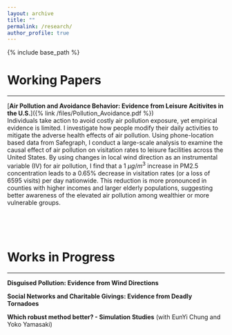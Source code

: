 ```yaml
---
layout: archive
title: ""
permalink: /research/
author_profile: true
---
```


{% include base_path %}



# Working Papers
---
[**Air Pollution and Avoidance Behavior: Evidence from Leisure Acitivites in the U.S.**]({% link /files/Pollution_Avoidance.pdf %})<br>
Individuals take action to avoid costly air pollution exposure, yet empirical evidence is limited. I investigate how people modify their daily activities to mitigate the adverse health effects of air pollution. Using phone-location based data from Safegraph, I conduct a large-scale analysis to examine the causal effect of air pollution on visitation rates to leisure facilities across the United States. By using changes in local wind direction as an instrumental variable (IV) for air pollution, I find that a 1 $\mu g/m^3$ increase in PM2.5 concentration leads to a 0.65% decrease in visitation rates (or a loss of 6595 visits) per day nationwide. This reduction is more pronounced in counties with higher incomes and larger elderly populations, suggesting better awareness of the elevated air pollution among wealthier or more vulnerable groups.

<p>&nbsp;</p>
<p>&nbsp;</p>


# Works in Progress
---
**Disguised Pollution: Evidence from Wind Directions**


**Social Networks and Charitable Givings: Evidence from Deadly Tornadoes**


**Which robust method better? - Simulation Studies** (with EunYi Chung and Yoko Yamasaki)



